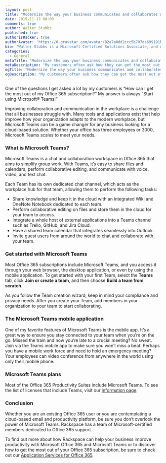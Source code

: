 ```yaml
---
layout: post
title: "Modernize the way your business communicates and collaborates with Microsoft Teams"
date: 2019-11-12 00:00
comments: true
author: Walter Stubbs
published: true
authorisRacker: true
authorAvatar: 'https://0.gravatar.com/avatar/82a7a0dd2ccc5b707da699191be87ecf'
bio: "Walter Stubbs is a Microsoft Certified Solutions Associate, and one of the Lead Email Technicians in Cloud Office. Walter joined Rackspace in 2018 and has been supporting the Office 365 environment from day one. His passion for helping others combined with his knowledge of Office 365 helps him provide a Fanatical Experience for Rackspace customers everyday."
categories:
  - General
metaTitle: "Modernize the way your business communicates and collaborates with Microsoft Teams"
metaDescription: "My customers often ask how they can get the most out of their Office 365 subscription, and I always reply that they should start using Microsoft Teams!"
ogTitle: "Modernize the way your business communicates and collaborates with Microsoft Teams"
ogDescription: "My customers often ask how they can get the most out of their Office 365 subscription, and I always reply that they should start using Microsoft Teams!"
---
```


One of the questions I get asked a lot by my customers is “How can I get the most out of my Office 365 subscription?” My answer is always “Start using Microsoft&reg; Teams!”

<!-- more -->

Improving collaboration and communication in the workplace is a challenge that all businesses struggle with. Many tools and applications exist that help improve how your organization adapts to the modern workplace, but Microsoft Teams can be a game changer for any business looking for a cloud-based solution. Whether your office has three employees or 3000, Microsoft Teams scales to meet your needs.

### What is Microsoft Teams?

Microsoft Teams is a chat and collaboration workspace in Office 365 that aims to simplify group work. With Teams, it’s easy to share files and calendars, perform collaborative editing, and communicate with voice, video, and text chat.

Each Team has its own dedicated chat channel, which acts as the workplace hub for that team, allowing them to perform the following tasks:

- Share knowledge and keep it in the cloud with an integrated Wiki and OneNote Notebook dedicated to each team.
- Perform collaborative editing on files and store them in the cloud for your team to access.
- Integrate a whole host of external applications into a Teams channel such as Trello, GitHub, and Jira Cloud.
- Have a shared team calendar that integrates seamlessly into Outlook.
- Invite guest users from around the world to chat and collaborate with your team.

### Get started with Microsoft Teams

Most Office 365 subscriptions include Microsoft Teams, and you access it through your web browser, the desktop application, or even by using the mobile application. To get started with your first Team, select the **Teams** tab, click **Join or create a team**, and then choose **Build a team from scratch**.

As you follow the Team creation wizard, keep in mind your compliance and privacy needs. After you create your Team, add members in your organization to your team to start collaborating.

### The Microsoft Teams mobile application

One of my favorite features of Microsoft Teams is the mobile app. It’s a great way to ensure you stay connected to your team when you’re on the go. Missed the train and now you’re late to a crucial meeting? No sweat. Join via the Teams mobile app to make sure you won’t miss a beat. Perhaps you have a mobile work force and need to hold an emergency meeting? Your employees can video conference from anywhere in the world using only their mobile phone.

### Microsoft Teams plans

Most of the Office 365 Productivity Suites include Microsoft Teams. To see the list of licenses that include Teams, visit our [information page](https://www.rackspace.com/microsoft/office-365/pick-your-plan).

### Conclusion

Whether you are an existing Office 365 user or you are contemplating a cloud-based email and productivity platform, be sure you don’t overlook the power of Microsoft Teams. Rackspace has a team of Microsoft-certified members dedicated to Office 365 support.

To find out more about how Rackspace can help your business improve productivity with Microsoft Office 365 and Microsoft Teams or to discover how to get the most out of your Office 365 subscription, be sure to check out our [Application Services for Office 365](https://www.rackspace.com/microsoft/office-365/rackspace-application-services).

